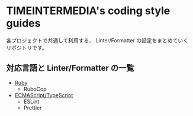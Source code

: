# TIMEINTERMEDIA's coding style guides
各プロジェクトで共通して利用する、 Linter/Formatter の設定をまとめていくリポジトリです。

## 対応言語と Linter/Formatter の一覧
- [Ruby](ruby/README.md)
  - RuboCop
- [ECMAScript/TypeScript](typescript/README.md)
  - ESLint
  - Prettier

